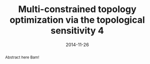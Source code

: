 ---
title: "Multi-constrained topology optimization via the topological sensitivity 4"
collection: publications
permalink: /publication/2009-10-01-paper-title-number-1
date: 2014-11-26
venue: 'Structural and Multidisciplinary Optimization'
authors: 'Jian Luo, <b>Wei Chen</b>, Gen Fu'
abstract: "Abstract here Bam!"
citation: 'Deng, Shiguang, and Krishnan Suresh. "Multi-constrained topology optimization via the topological sensitivity." Structural and Multidisciplinary Optimization 51 (2015): 987-1001..'
---